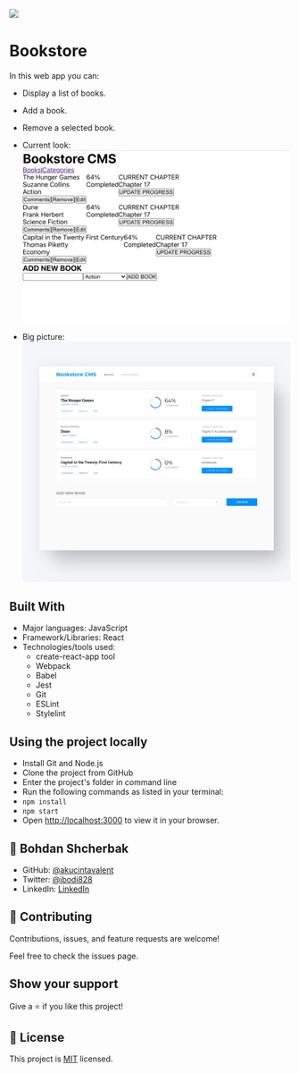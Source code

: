 ![](https://img.shields.io/badge/Microverse-blueviolet)

# Bookstore

In this web app you can:
- Display a list of books.
- Add a book.
- Remove a selected book.

- Current look:
![screnshot](./screenshot.png)

- Big picture:
![bookstore](./bookstore.png)

## Built With

- Major languages: JavaScript
- Framework/Libraries: React
- Technologies/tools used:
  - create-react-app tool
  - Webpack
  - Babel
  - Jest
  - Git 
  - ESLint
  - Stylelint

## Using the project locally

- Install Git and Node.js
- Clone the project from GitHub
- Enter the project's folder in command line
- Run the following commands as listed in your terminal:
 - `npm install`
 - `npm start`
 - Open [http://localhost:3000](http://localhost:3000) to view it in your browser.

## 👤 Bohdan Shcherbak

- GitHub: [@akucintavalent](https://github.com/akucintavalent)
- Twitter: [@ibodi828](https://twitter.com/ibodi828)
- LinkedIn: [LinkedIn](https://www.linkedin.com/in/bohdan-shcherbak/)

## 🤝 Contributing

Contributions, issues, and feature requests are welcome!

Feel free to check the issues page.

## Show your support

Give a ⭐️ if you like this project!

## 📝 License

This project is [MIT](./MIT.md) licensed.

